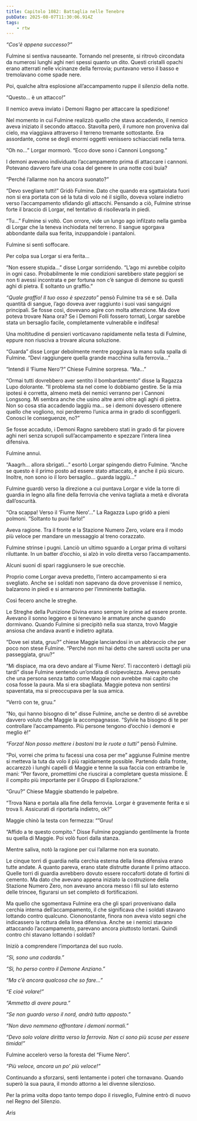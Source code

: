 ```yaml
---
title: Capitolo 1082: Battaglia nelle Tenebre
pubDate: 2025-08-07T11:30:06.914Z
tags:
    - rtw
---
```













<em>“Cos'è appena successo?”</em>






Fulmine si sentiva nauseante. Tornando nel presente, si ritrovò circondata da numerosi lunghi aghi neri spessi quanto un dito. Questi cristalli opachi erano atterrati nelle vicinanze della ferrovia; puntavano verso il basso e tremolavano come spade nere.






Poi, qualche altra esplosione all’accampamento ruppe il silenzio della notte.






“Questo... è un attacco!”






Il nemico aveva inviato i Demoni Ragno per attaccare la spedizione!






Nel momento in cui Fulmine realizzò quello che stava accadendo, il nemico aveva iniziato il secondo attacco. Stavolta però, il rumore non proveniva dal cielo, ma viaggiava attraverso il terreno tremante sottostante. Era assordante, come se degli enormi oggetti venissero schiacciati nella terra.






“Oh no...” Lorgar mormorò. “Ecco dove sono i Cannoni Longsong.”






I demoni avevano individuato l’accampamento prima di attaccare i cannoni. Potevano davvero fare una cosa del genere in una notte così buia?






“Perché l’allarme non ha ancora suonato?”






“Devo svegliare tutti!” Gridò Fulmine. Dato che quando era sgattaiolata fuori non si era portata con sé la tuta di volo né il sigillo, doveva volare indietro verso l’accampamento sfidando gli attacchi. Pensando a ciò, Fulmine strinse forte il braccio di Lorgar, nel tentativo di risollevarla in piedi.






“Tu...” Fulmine si voltò. Con orrore, vide un lungo ago infilzato nella gamba di Lorgar che la teneva inchiodata nel terreno. Il sangue sgorgava abbondante dalla sua ferita, inzuppandole i pantaloni.






Fulmine si sentì soffocare.






Per colpa sua Lorgar si era ferita...






“Non essere stupida...” disse Lorgar sorridendo. “L’ago mi avrebbe colpito in ogni caso. Probabilmente le mie condizioni sarebbero state peggiori se non ti avessi incontrata e per fortuna non c’è sangue di demone su questi aghi di pietra. È soltanto un graffio.”






<em>“Quale graffio! Il tuo osso è spezzato”</em> pensò Fulmine tra sé e sé. Dalla quantità di sangue, l’ago doveva aver raggiunto i suoi vasi sanguigni principali. Se fosse così, dovevano agire con molta attenzione. Ma dove poteva trovare Nana ora? Se i Demoni Folli fossero tornati, Lorgar sarebbe stata un bersaglio facile, completamente vulnerabile e indifesa!






Una moltitudine di pensieri vorticavano rapidamente nella testa di Fulmine, eppure non riusciva a trovare alcuna soluzione.






“Guarda” disse Lorgar debolmente mentre poggiava la mano sulla spalla di Fulmine. “Devi raggiungere quella grande macchina sulla ferrovia...”






“Intendi il ‘Fiume Nero’?” Chiese Fulmine sorpresa. “Ma...”






“Ormai tutti dovrebbero aver sentito il bombardamento” disse la Ragazza Lupo dolorante. “Il problema sta nel come lo dobbiamo gestire. Se la mia ipotesi è corretta, almeno metà dei nemici verranno per i Cannoni Longsong. Mi sembra anche che usino altre armi oltre agli aghi di pietra. Non so cosa stia accadendo laggiù ma... se i demoni dovessero ottenere quello che vogliono, noi perderemo l’unica arma in grado di sconfiggerli. Conosci le conseguenze, no?”






Se fosse accaduto, i Demoni Ragno sarebbero stati in grado di far piovere aghi neri senza scrupoli sull’accampamento e spezzare l’intera linea difensiva.






Fulmine annuì.






“Aaagrh... allora sbrigati...” esortò Lorgar spingendo dietro Fulmine. “Anche se questo è il primo posto ad essere stato attaccato, è anche il più sicuro. Inoltre, non sono io il loro bersaglio... guarda laggiù...”






Fulmine guardò verso la direzione a cui puntava Lorgar e vide la torre di guardia in legno alla fine della ferrovia che veniva tagliata a metà e divorata dall’oscurità.






“Ora scappa! Verso il ‘Fiume Nero’...” La Ragazza Lupo gridò a pieni polmoni. “Soltanto tu puoi farlo!”






Aveva ragione. Tra il fronte e la Stazione Numero Zero, volare era il modo più veloce per mandare un messaggio al treno corazzato.






Fulmine strinse i pugni. Lanciò un ultimo sguardo a Lorgar prima di voltarsi riluttante. In un batter d’occhio, si alzò in volo diretta verso l’accampamento.






Alcuni suoni di spari raggiunsero le sue orecchie.






Proprio come Lorgar aveva predetto, l’intero accampamento si era svegliato. Anche se i soldati non sapevano da dove provenisse il nemico, balzarono in piedi e si armarono per l’imminente battaglia.






Così fecero anche le streghe.






Le Streghe della Punizione Divina erano sempre le prime ad essere pronte. Avevano il sonno leggero e si tenevano le armature anche quando dormivano. Quando Fulmine si precipitò nella sua stanza, trovò Maggie ansiosa che andava avanti e indietro agitata.






“Dove sei stata, gruu?” chiese Maggie lanciandosi in un abbraccio che per poco non stese Fulmine. “Perché non mi hai detto che saresti uscita per una passeggiata, gruu?”






“Mi dispiace, ma ora devo andare al ‘Fiume Nero’. Ti racconterò i dettagli più tardi” disse Fulmine sentendo un’ondata di colpevolezza. Aveva pensato che una persona senza tatto come Maggie non avrebbe mai capito che cosa fosse la paura. Ma si era sbagliata. Maggie poteva non sentirsi spaventata, ma si preoccupava per la sua amica.






“Verrò con te, gruu.”






“No, qui hanno bisogno di te” disse Fulmine, anche se dentro di sé avrebbe davvero voluto che Maggie la accompagnasse. “Sylvie ha bisogno di te per controllare l’accampamento. Più persone tengono d’occhio i demoni e meglio è!”






<em>“Forza! Non posso mettere i bastoni tra le ruote a tutti”</em> pensò Fulmine.






“Poi, vorrei che prima tu facessi una cosa per me” aggiunse Fulmine mentre si metteva la tuta da volo il più rapidamente possible. Partendo dalla fronte, accarezzò i lunghi capelli di Maggie e tenne la sua faccia con entrambe le mani: “Per favore, promettimi che riuscirai a completare questa missione. È il compito più importante per il Gruppo di Esplorazione.”






“Gruu?” Chiese Maggie sbattendo le palpebre.






“Trova Nana e portala alla fine della ferrovia. Lorgar è gravemente ferita e si trova lì. Assicurati di riportarla indietro, ok?”






Maggie chinò la testa con fermezza: “”Gruu!






“Affido a te questo compito.” Disse Fulmine poggiando gentilmente la fronte su quella di Maggie. Poi volò fuori dalla stanza.






Mentre saliva, notò la ragione per cui l’allarme non era suonato.






Le cinque torri di guardia nella cerchia esterna della linea difensiva erano tutte andate. A quanto pareva, erano state distrutte durante il primo attacco. Quelle torri di guardia avrebbero dovuto essere roccaforti dotate di fortini di cemento. Ma dato che avevano appena iniziato la costruzione della Stazione Numero Zero, non avevano ancora messo i fili sul lato esterno delle trincee, figurarsi un set completo di fortificazioni.






Ma quello che sgomentava Fulmine era che gli spari provenivano dalla cerchia interna dell’accampamento, il che significava che i soldati stavano lottando contro qualcuno. Ciononostante, finora non aveva visto segni che indicassero la rottura della linea difensiva. Anche se i nemici stavano attaccando l’accampamento, parevano ancora piuttosto lontani. Quindi contro chi stavano lottando i soldati?






Iniziò a comprendere l’importanza del suo ruolo.






<em>“Sì, sono una codarda.”</em>






<em>“Sì, ho perso contro il Demone Anziano.”</em>






<em>“Ma c’è ancora qualcosa che so fare...”</em>






<em>“E cioè volare!”</em>






<em>“Ammetto di avere paura.”</em>






<em>“Se non guardo verso il nord, andrà tutto apposto.”</em>






<em>“Non devo nemmeno affrontare i demoni normali.”</em>






<em>“Devo solo volare diritta verso la ferrovia. Non ci sono più scuse per essere timida!”</em>






Fulmine accelerò verso la foresta del “Fiume Nero”.






<em>“Più veloce, ancora un po’ più veloce!”</em>






Continuando a sforzarsi, sentì lentamente i poteri che tornavano. Quando superò la sua paura, il mondo attorno a lei divenne silenzioso.






Per la prima volta dopo tanto tempo dopo il risveglio, Fulmine entrò di nuovo nel Regno del Silenzio.






<em>Aris</em>


                                


                                



